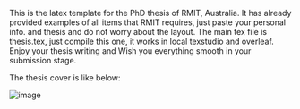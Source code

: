 This is the latex template for the PhD thesis of RMIT, Australia. It has already provided examples of all items that RMIT requires, just paste your personal info.
and thesis and do not worry about the layout. The main tex file is thesis.tex, just compile this one, it works in local texstudio and overleaf. Enjoy your thesis writing and Wish you everything smooth in your submission stage.

The thesis cover is like below:

 ![image](https://github.com/xiaohajiayouo/RMIT_Thesis_Latex_Template/assets/61356011/31493d30-6933-4658-93db-6d38324fffb9)


